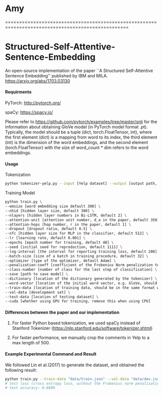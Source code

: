# Amy

==================================================================================================


# Structured-Self-Attentive-Sentence-Embedding
An open-source implementation of the paper ``A Structured Self-Attentive Sentence Embedding'' published by IBM and MILA. 
https://arxiv.org/abs/1703.03130

#### Requirments
PyTorch: http://pytorch.org/

spaCy: https://spacy.io/

Please refer to https://github.com/pytorch/examples/tree/master/snli for the information about obtaining GloVe model (in PyTorch model format .pt). Typically, the model should be a tuple (dict, torch.FloatTensor, int), where the first element (dict) is a mapping from word to its index, the third element (int) is the dimension of the word embeddings, and the second element (torch.FloatTensor) with the size of word_count * dim refers to the word embeddings.

#### Usage

Tokenization
```bash
python tokenizer-yelp.py --input [Yelp dataset] --output [output path, will be a json file] --dict [output dictionary path, will be a json file]
```

Training Model
```bash
python train.py \
--emsize [word embedding size default 300] \
--nhid [hidden layer size, default 300] \
--nlayers [hidden layer numbers in Bi-LSTM, default 2] \
--attention-unit [attention unit number, d_a in the paper, default 350] \
--attention-hops [hop number, r in the paper, default 1] \
--dropout [dropout ratio, default 0.5] \
--nfc [hidden layer size for MLP in the classifier, default 512] \
--lr [learning rate, default 0.001] \
--epochs [epoch number for training, default 40] \
--seed [initial seed for reproduction, default 1111] \
--log-interval [the interval for reporting training loss, default 200] \
--batch-size [size of a batch in training procedure, default 32] \
--optimizer [type of the optimizer, default Adam] \
--penalization-coeff [coefficient of the Frobenius Norm penalization term, default 1.0] \
--class-number [number of class for the last step of classification] \
--save [path to save model] \
--dictionary [location of the dictionary generated by the tokenizer] \
--word-vector [location of the initial word vector, e.g. GloVe, should be a torch .pt model] \
--train-data [location of training data, should be in the same format with tokenized productions] \
--val-data [development set] \
--test-data [location of testing dataset] \
--cuda [whether using GPU for training, remove this when using CPU] 
```

#### Differences between the paper and our implementation
1. For faster Python based tokenization, we used spaCy instead of Stanford Tokenizer (https://nlp.stanford.edu/software/tokenizer.shtml)

2. For faster performance, we manually crop the comments in Yelp to a max length of 500. 

#### Example Experimental Command and Result

We followed Lin et al.(2017) to generate the dataset, and obtained the following result:

```bash
python train.py --train-data "data/train.json" --val-data "data/dev.json" --test-data "data/test.json" --cuda --emsize 300 --nhid 300 --nfc 300 --dropout 0.5 --attention-unit 350 --epochs 10 --lr 0.001 --clip 0.5 --dictionary "data/Yelp/data/dict.json" --word-vector "data/GloVe/glove.42B.300d.pt" --save "models/model-medium.pt" --batch-size 50 --class-number 5 --optimizer Adam --attention-hops 4 --penalization-coeff 1.0 --log-interval 100
# test loss (cross entropy loss, without the Frobenius norm penalization) 0.7544
# test accuracy: 0.6690
```

